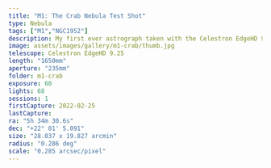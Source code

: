 ```yaml
---
title: "M1: The Crab Nebula Test Shot"
type: Nebula
tags: ["M1","NGC1952"]
description: My first ever astrograph taken with the Celestron EdgeHD 9.25 SCT.
image: assets/images/gallery/m1-crab/thumb.jpg
telescope: Celestron EdgeHD 9.25
length: "1650mm"
aperture: "235mm"
folder: m1-crab
exposure: 60
lights: 68
sessions: 1
firstCapture: 2022-02-25
lastCapture:
ra: "5h 34m 30.6s"
dec: "+22° 01' 5.091"
size: "28.037 x 19.827 arcmin"
radius: "0.286 deg"
scale: "0.285 arcsec/pixel"
---
```


